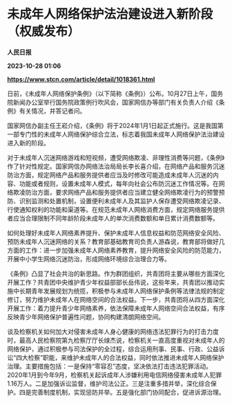 # 未成年人网络保护法治建设进入新阶段（权威发布）
**人民日报**

**2023-10-28 01:06**

**https://www.stcn.com/article/detail/1018361.html**

日前，《未成年人网络保护条例》（以下简称《条例》）公布。10月27日上午，国务院新闻办公室举行国务院政策例行吹风会，国家网信办等部门有关负责人介绍《条例》有关情况，并答记者问。

国家网信办副主任王崧介绍，《条例》将于2024年1月1日起正式施行。这是我国第一部专门性的未成年人网络保护综合立法，标志着我国未成年人网络保护法治建设进入新的阶段。

对于未成年人沉迷网络游戏和短视频，遭受网络欺凌、非理性消费等问题，《条例》作了针对性规定。国家网信办网络法治局局长李长喜介绍，在网络产品和服务沉迷防治方面，规定网络产品和服务提供者应当及时修改可能造成未成年人沉迷的内容、功能或者规则，设置未成年人模式，每年向社会公布防沉迷工作情况等。在网络欺凌防治方面，要求网络产品和服务提供者应当建立健全网络欺凌行为的预警预防、识别监测和处置机制，设置便利未成年人及其监护人保存遭受网络欺凌记录、行使通知权利的功能和渠道等。在规范未成年人网络消费方面，规定网络服务提供者应当合理限制不同年龄阶段未成年人的单次消费数额和单日累计消费数额等。

如何处理好未成年人网络素养提升、保护未成年人信息权益和防范网络安全风险、预防未成年人沉迷网络的关系？教育部基础教育司负责人游森说，教育部将做好几方面的工作：进一步加强未成年人网络素养教育，提升网络安全风险的防范能力，开展中小学生网络沉迷防治，形成网络环境综合治理合力等。

《条例》凸显了社会共治的新思路。作为群团组织，共青团将主要从哪些方面深化开展工作？共青团中央维护青少年权益部部长岳伟说，这些年来，共青团以推动实施中长期青年发展规划为统揽，积极参与未成年人网络保护条例等法律法规的制定修订，努力维护未成年人在网络空间的合法权益。下一步，共青团将从四方面深化开展工作：着力提升青少年网络素养，依法保障未成年人网络空间合法权益，有序反映青少年网络保护普遍性问题，协同构建清朗网络空间。

谈及检察机关如何加大对侵害未成年人身心健康的网络违法犯罪行为的打击力度时，最高人民检察院第九检察厅厅长缐杰说，检察机关一直高度重视对未成年人的网络保护，通过积极参与司法保护的全过程，综合运用刑事、民事、行政、公益诉讼“四大检察”职能，来维护未成年人的合法权益，同时依法推进未成年人网络保护治理。主要措施包括：一是保持“零容忍”态度，坚决依法打击违法犯罪活动。2020年1月到今年9月，检察机关起诉成年人涉嫌利用电信网络侵害未成年人犯罪1.16万人。二是加强诉讼监督，维护司法公正。三是注重多措并举，深化综合保护。四是完善制度机制，实现惩防并举。五是强化部门协同配合，促进诉源治理。